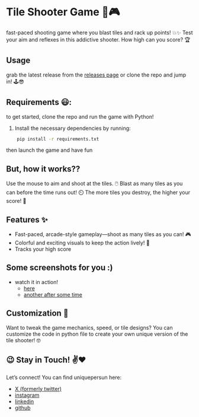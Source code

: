 # Tile Shooter Game :gun::video_game:
fast-paced shooting game where you blast tiles and rack up points! :boom::sparkles: Test your aim and reflexes in this addictive shooter. How high can you score? :trophy:


## Usage
grab the latest release from the [releases page](https://github.com/uniquepersun/tile-shooter-game/releases) or clone the repo and jump in! :joystick::sunglasses:



## Requirements :smiley::
to get started, clone the repo and run the game with Python!
1. Install the necessary dependencies by running:
```bash
    pip install -r requirements.txt 
```
then launch the game and have fun


## But, how it works??
Use the mouse to aim and shoot at the tiles. :computer_mouse:
Blast as many tiles as you can before the time runs out! :timer_clock:
The more tiles you destroy, the higher your score! :100:

##  Features :sparkles:
- Fast-paced, arcade-style gameplay—shoot as many tiles as you can! :video_game:
- Colorful and exciting visuals to keep the action lively! :rainbow:
- Tracks your high score


## Some screenshots for you :)
- watch it in action!
    - [here](https://github.com/user-attachments/assets/29ecb2a1-5daa-4ea8-ad26-8d0fb53131c6)
    - [another after some time](https://github.com/user-attachments/assets/e082aa13-919f-4495-9961-f43278d78de7)



## Customization :wrench:
Want to tweak the game mechanics, speed, or tile designs? You can customize the code in python file to create your own unique version of the tile shooter! :nerd_face:


## :wink: Stay in Touch! :v::heart:
Let’s connect! You can find uniquepersun here:
- [X (formerly twitter)](https://x.com/uniquepersun) <br>
- [instagram](https://instagram.com/uniquepersun) <br>
-  [linkedin](https://https://www.linkedin.com/in/abhay-tomar-53218530b)<br>
- [github](https://github.com/uniquepersun) <br>
